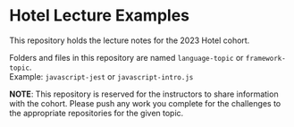 # Hotel Lecture Examples

This repository holds the lecture notes for the 2023 Hotel cohort. 

Folders and files in this repository are named `language-topic` or `framework-topic`.  
Example: `javascript-jest` or `javascript-intro.js`


**NOTE**: This repository is reserved for the instructors to share information with the cohort. Please push any work you complete for the challenges to the appropriate repositories for the given topic.
